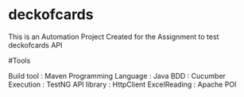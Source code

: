 # deckofcards

This is an Automation Project Created for the Assignment to test deckofcards API


#Tools 


Build tool :            Maven
Programming Language :  Java
BDD                  :  Cucumber
Execution            :  TestNG
API library          :  HttpClient
ExcelReading         : Apache POI
